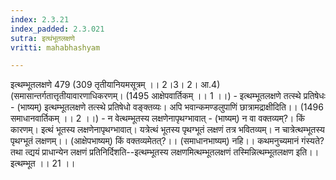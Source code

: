 ```yaml
---
index: 2.3.21
index_padded: 2.3.021
sutra: इत्थंभूतलक्षणे
vritti: mahabhashyam

---
```

 इत्थम्भूतलक्षणे 479 (309 तृतीयानियमसूत्रम् ।। 2।3। 2। आ.4) (समासान्तर्गतात्तृतीयावारणाधिकरणम्। (1495 आक्षेपवार्तिकम् ।। 1 ।।) - इत्थम्भूतलक्षणे तत्स्थे प्रतिषेधः - (भाष्यम्) इत्थम्भूतलक्षणे तत्स्थे प्रतिषेधो वङ्क्तव्यः। अपि भवान्कमण्डलुपाणिं छात्रामद्राक्षीदिति।। (1496 समाधानवार्तिकम् ।। 2 ।।) - न वेत्थम्भूतस्य लक्षणेनापृथग्भावात् - (भाष्यम्) न वा वक्तव्यम्?। किं कारणम्। इत्थं भूतस्य लक्षणेनापृथग्भावात्। यत्रेत्थं भूतस्य पृथग्भूतं लक्षणं तत्र भवितव्यम्। न चात्रेत्थम्भूतस्य पृथग्भूतं लक्षणम्।। (आक्षेपभाष्यम्) किं वक्तव्यमेतत्?।। (समाधानभाष्यम्) नहि।। कथमनुच्यमानं गंस्यते? तथा त्द्ययं प्राधान्येन लक्षणं प्रतिनिर्दिशति--इत्थम्भूतस्य लक्षणमित्थम्भूतलक्षणं तस्मिन्नित्थम्भूतलक्षण इति।। इत्थम्भूत ।। 21 ।। 